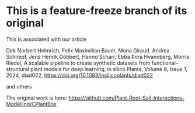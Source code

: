 # This is a feature-freeze branch of its original

This is associated with our article

Dirk Norbert Helmrich, Felix Maximilian Bauer, Mona Giraud, Andrea Schnepf, Jens Henrik Göbbert, Hanno Scharr, Ebba Þora Hvannberg, Morris Riedel, A scalable pipeline to create synthetic datasets from functional–structural plant models for deep learning, in silico Plants, Volume 6, Issue 1, 2024, diad022, https://doi.org/10.1093/insilicoplants/diad022

and others

The original work is here: https://github.com/Plant-Root-Soil-Interactions-Modelling/CPlantBox

